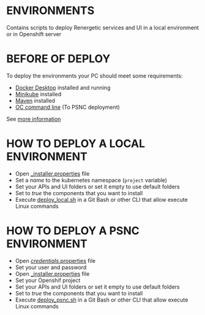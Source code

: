 # ENVIRONMENTS

Contains scripts to deploy Renergetic services and UI in a local environment or in Openshift server

# BEFORE OF DEPLOY

To deploy the environments your PC should meet some requirements:

 - [Docker Desktop](https://www.docker.com/products/docker-desktop/) installed and running
 - [Minikube](https://minikube.sigs.k8s.io/docs/start/) installed
 - [Maven](https://maven.apache.org/install.html) installed
 - [OC command line](https://github.com/openshift/origin/releases/tag/v3.11.0) (To PSNC deployment)

See [more information](https://atlassian.gfi.es/confluence/display/RENERGETIC/Dockerized+HelloWorld+-+AUTOMATED+process)

# HOW TO DEPLOY A LOCAL ENVIRONMENT

 - Open [_installer.properties](_installers.properties) file
 - Set a *name* to the kubernetes namespace (`project` variable)
 - Set your APIs and UI folders or set it empty to use default folders
 - Set to *true* the components that you want to install
 - Execute [deploy_local.sh](deploy_local.sh) in a Git Bash or other CLI that allow execute Linux commands

# HOW TO DEPLOY A PSNC ENVIRONMENT

 - Open [_credentials_.properties](_credentials.properties) file
 - Set your user and password
 - Open [_installer.properties](_installers.properties) file
 - Set your Openshif project
 - Set your APIs and UI folders or set it empty to use default folders
 - Set to *true* the components that you want to install
 - Execute [deploy_psnc.sh](deploy_psnc.sh) in a Git Bash or other CLI that allow execute Linux commands

